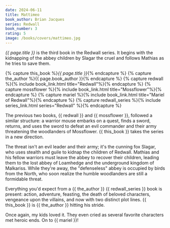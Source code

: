 ```yaml
---
date: 2024-06-11
title: Mattimeo
book_author: Brian Jacques
series: Redwall
book_number: 3
rating: 5
image: /books/covers/mattimeo.jpg
---
```


<cite class="book-title">{{ page.title }}</cite> is the third book in the
Redwall series. It begins with the kidnapping of the abbey children by Slagar
the cruel and follows Mathias as he tries to save them.

{% capture this_book %}<cite class="book-title">{{ page.title }}</cite>{% endcapture %}
{% capture the_author %}<span class="author-name">{{ page.book_author }}</span>{% endcapture %}
{% capture redwall %}{% include book_link.html title="Redwall"%}{% endcapture %}
{% capture mossflower %}{% include book_link.html title="Mossflower"%}{% endcapture %}
{% capture mariel %}{% include book_link.html title="Mariel of Redwall"%}{% endcapture %}
{% capture redwall_series %}{% include series_link.html series="Redwall" %}{% endcapture %}

The previous two books, {{ redwall }} and {{ mossflower }}, followed a similar
structure: a warrior mouse embarks on a quest, finds a sword, returns, and
uses the sword to defeat an evil commander and their army threatening the
woodlanders of Mossflower. {{ this_book }} takes the series in a new
direction.

The threat isn't an evil leader and their army; it's the cunning fox Slagar,
who uses stealth and guile to kidnap the children of Redwall. Mathias and his
fellow warriors must leave the abbey to recover their children, leading them
to the lost abbey of Loamhedge and the underground kingdom of Malkariss. While
they're away, the "defenseless" abbey is occupied by birds from the North, who
soon realize the humble woodlanders are still a formidable threat.

Everything you'd expect from a {{ the_author }} {{ redwall_series }} book is
present: action, adventure, feasting, the death of beloved characters,
vengeance upon the villains, and now with two distinct plot lines. {{
this_book }} is {{ the_author }} hitting his stride.

Once again, my kids loved it. They even cried as several favorite characters
met heroic ends. On to {{ mariel }}!
